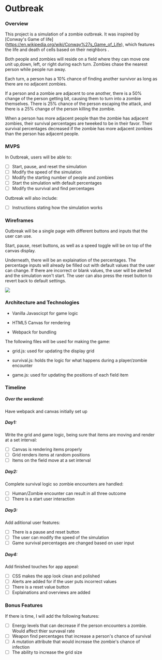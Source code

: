 # Outbreak

### Overview

This project is a simulation of a zombie outbreak. It was inspired by [Conway's Game of life] (https://en.wikipedia.org/wiki/Conway%27s_Game_of_Life), which features the life and death of cells based on their neighbors .

Both people and zombies will reside on a field where they can move one unit up,down, left, or right during each turn. Zombies chase the nearest person while people run away.

Each turn, a person has a 10% chance of finding another survivor as long as there are no adjacent zombies.

If a person and a zombie are adjacent to one another, there is a 50% change of the person getting bit, causing them to turn into a zombie themselves. There is 25% chance of the person escaping the attack, and there is a 25% change of the person killing the zombie.

When a person has more adjacent people than the zombie has adjacent zombies, their survival percentages are tweeked to be in their favor. Their survival percentages decreased if the zombie has more adjacent zombies than the person has adjacent people.

### MVPS

In Outbreak, users will be able to:

- [ ] Start, pause, and reset the simulation
- [ ] Modify the speed of the simulation
- [ ] Modify the starting number of people and zombies
- [ ] Start the simulation with default percentages
- [ ] Modify the survival and find percentages

Outbreak will also include:

- [ ] Instructions stating how the simulation works

### Wireframes

Outbreak will be a single page with different buttons and inputs that the user can use.

Start, pause, reset buttons, as well as a speed toggle will be on top of the canvas display.

Underneath, there will be an explaination of the percentages. The percentage inputs will already be filled out with default values that the user can change. If there are incorrect or blank values, the user will be alerted and the simulation won't start. The user can also press the reset button to revert back to default settings.

![](https://s22.postimg.cc/ekiv7z041/wireframe_2.png)

### Architecture and Technologies

* Vanilla Javascicpt for game logic

* HTML5 Canvas for rendering

* Webpack for bundling

The following files will be used for making the game:

* grid.js: used for updating the display grid

* survival.js: holds the logic for what happens during a player/zombie encounter

* game.js: used for updating the positions of each field item

### Timeline

##### Over the weekend:
Have webpack and canvas initially set up

##### Day1:
Write the grid and game logic, being sure that items are moving and render at a set interval:
- [ ] Canvas is rendering items properly
- [ ] Grid renders items at random positions
- [ ] Items on the field move at a set interval

##### Day2:
Complete survival logic so zombie encounters are handled:
- [ ] Human/Zombie encounter can result in all three outcome
- [ ] There is a start user interaction

##### Day3:
Add aditional user features:
- [ ] There is a pause and reset button
- [ ] The user can modify the speed of the simulation
- [ ] Game survival percentages are changed based on user input

##### Day4:
Add finished touches for app appeal:
- [ ] CSS makes the app look clean and polished
- [ ] Alerts are added for if the user puts incorrect values
- [ ] There is a reset value button
- [ ] Explainations and overviews are added

### Bonus Features

If there is time, I will add the following features:
- [ ] Energy levels that can decrease if the person encounters a zombie. Would affect thier survaval rate
- [ ] Weapon find percentages that increase a person's chance of survival
- [ ] A mutation attribute that would increase the zombie's chance of infection
- [ ] The ability to increase the grid size
